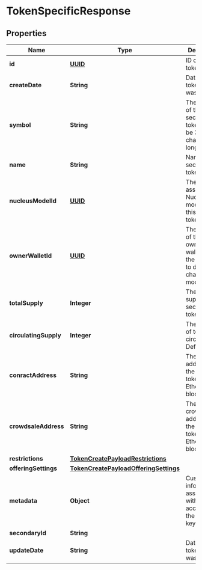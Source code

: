 
# TokenSpecificResponse

## Properties
Name | Type | Description | Notes
------------ | ------------- | ------------- | -------------
**id** | [**UUID**](UUID.md) | ID of the token record |  [optional]
**createDate** | **String** | Datetime the token record was created |  [optional]
**symbol** | **String** | The symbol of the security token. Could be 3 or 4 characters long. | 
**name** | **String** | Name of the security token. | 
**nucleusModelId** | [**UUID**](UUID.md) | The id of the associated Nucleus model for this security token | 
**ownerWalletId** | [**UUID**](UUID.md) | The wallet id of the token owner. This wallet has the privileges to do on-chain modifications | 
**totalSupply** | **Integer** | The total supply of the security token | 
**circulatingSupply** | **Integer** | The amount of tokens in circulation. Defaults to 0 |  [optional]
**conractAddress** | **String** | The contract address of the security token on the Ethereum blockchain |  [optional]
**crowdsaleAddress** | **String** | The crowdsale address of the security token on the Ethereum blockchain |  [optional]
**restrictions** | [**TokenCreatePayloadRestrictions**](TokenCreatePayloadRestrictions.md) |  |  [optional]
**offeringSettings** | [**TokenCreatePayloadOfferingSettings**](TokenCreatePayloadOfferingSettings.md) |  |  [optional]
**metadata** | **Object** | Custom information associated with the account in the format key:value |  [optional]
**secondaryId** | **String** |  |  [optional]
**updateDate** | **String** | Datetime the token record was updated |  [optional]



